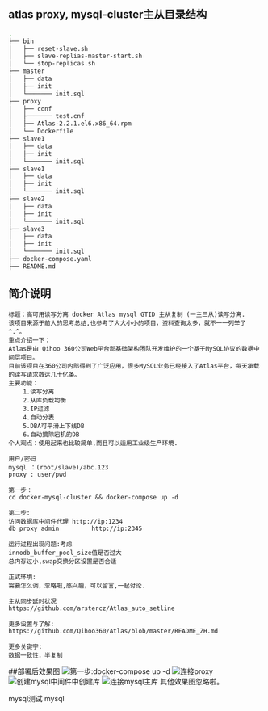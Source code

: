 ## atlas proxy, mysql-cluster主从目录结构

```bash
.
├── bin
│   ├── reset-slave.sh
│   ├── slave-replias-master-start.sh
│   └── stop-replicas.sh
├── master
│   ├── data
│   ├── init
│   └─────── init.sql
├── proxy
│   ├── conf
│   ├─────── test.cnf
│   ├── Atlas-2.2.1.el6.x86_64.rpm
│   └── Dockerfile
├── slave1
│   ├── data
│   ├── init
│   └─────── init.sql
├── slave1
│   ├── data
│   ├── init
│   └─────── init.sql
├── slave2
│   ├── data
│   ├── init
│   └─────── init.sql
├── slave3
│   ├── data
│   ├── init
│   └─────── init.sql
├── docker-compose.yaml
├── README.md
```
## 简介说明

```
标题：高可用读写分离 docker Atlas mysql GTID 主从复制 (一主三从)读写分离.
该项目来源于前人的思考总结,也参考了大大小小的项目，资料查询太多，就不一一列举了 ^.^。
重点介绍一下：
Atlas是由 Qihoo 360公司Web平台部基础架构团队开发维护的一个基于MySQL协议的数据中间层项目。
目前该项目在360公司内部得到了广泛应用，很多MySQL业务已经接入了Atlas平台，每天承载的读写请求数达几十亿条。
主要功能：
	1.读写分离
	2.从库负载均衡
	3.IP过滤
	4.自动分表
	5.DBA可平滑上下线DB
	6.自动摘除宕机的DB
个人观点：使用起来也比较简单,而且可以适用工业级生产环境.

用户/密码
mysql ：(root/slave)/abc.123
proxy : user/pwd

第一步：
cd docker-mysql-cluster && docker-compose up -d

第二步:
访问数据库中间件代理 http://ip:1234
db proxy admin         http://ip:2345

运行过程出现问题:考虑
innodb_buffer_pool_size值是否过大
总内存过小,swap交换分区设置是否合适

正式环境:
需要怎么调，忽略啦,感兴趣，可以留言,一起讨论.

主从同步延时状况
https://github.com/arstercz/Atlas_auto_setline

更多设置与了解:
https://github.com/Qihoo360/Atlas/blob/master/README_ZH.md

更多关键字:
数据一致性，半复制
```
##部署后效果图
![第一步:docker-compose up -d](https://3jxq.com/public/upload/b00cd02d3da7849dfac74bb4a0dbc04a.png)
![连接proxy](https://3jxq.com/public/upload/813f859fe9c8ff006094265091eab668.png)
![创建mysql中间件中创建库](https://3jxq.com/public/upload/e0607a4f86cf2364219390d79a25d765.png)
![连接mysql主库](https://3jxq.com/public/upload/4ba6ce00ea8a0078be8da9a376b4ac60.png)
其他效果图忽略啦。

mysql测试
mysql
